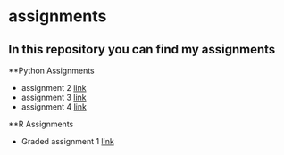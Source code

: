 # assignments
## In this repository you can find my assignments

**Python Assignments

*  assignment 2 [link](https://github.com/densmits/assignments/blob/master/assignment2.ipynb)
*  assignment 3 [link](https://github.com/densmits/assignments/blob/master/assignment3final.ipynb)
*  assignment 4 [link](https://github.com/densmits/assignments/blob/master/assignment4.ipynb)

**R Assignments

* Graded assignment 1 [link](https://github.com/densmits/assignments/blob/master/Graded_assignment1.ipynb)


